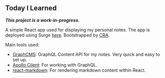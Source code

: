 ## Today I Learned
***This project is a work-in-progress.***

A simple React app used for displaying my personal notes. The app is deployed using Surge [here](https://alex-today-i-learned.surge.sh). Bootstrapped by [CRA](https://github.com/facebook/create-react-app).

Main tools used:
* [GraphCMS](https://graphcms.com/): GraphQL Content API for my notes. Very quick and easy to set up. 
* [Apollo Cilent](https://www.apollographql.com/docs/react/): For working with GraphQL. 
* [react-markdown](https://github.com/remarkjs/react-markdown): For rendering markdown content within React.